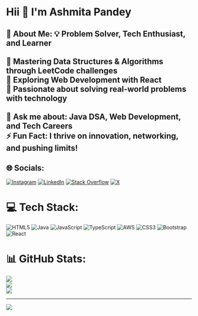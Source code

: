 # Hii 👋 I'm Ashmita Pandey
## 💫 About Me: 💡 Problem Solver, Tech Enthusiast, and Learner  <br><br>🔹 Mastering Data Structures & Algorithms through LeetCode challenges  <br>🔹 Exploring Web Development with React  <br>🔹 Passionate about solving real-world problems with technology  <br><br>💬 Ask me about: Java DSA, Web Development, and Tech Careers  <br>⚡ Fun Fact: I thrive on innovation, networking, and pushing limits!  <br>


## 🌐 Socials:
[![Instagram](https://img.shields.io/badge/Instagram-%23E4405F.svg?logo=Instagram&logoColor=white)](https://instagram.com/ashmitap41) [![LinkedIn](https://img.shields.io/badge/LinkedIn-%230077B5.svg?logo=linkedin&logoColor=white)](https://linkedin.com/in/ashmitapandey47) [![Stack Overflow](https://img.shields.io/badge/-Stackoverflow-FE7A16?logo=stack-overflow&logoColor=white)](https://stackoverflow.com/users/ashmita-pandey) [![X](https://img.shields.io/badge/X-black.svg?logo=X&logoColor=white)](https://x.com/ashmita41) 

# 💻 Tech Stack:
![HTML5](https://img.shields.io/badge/html5-%23E34F26.svg?style=for-the-badge&logo=html5&logoColor=white) ![Java](https://img.shields.io/badge/java-%23ED8B00.svg?style=for-the-badge&logo=openjdk&logoColor=white) ![JavaScript](https://img.shields.io/badge/javascript-%23323330.svg?style=for-the-badge&logo=javascript&logoColor=%23F7DF1E) ![TypeScript](https://img.shields.io/badge/typescript-%23007ACC.svg?style=for-the-badge&logo=typescript&logoColor=white) ![AWS](https://img.shields.io/badge/AWS-%23FF9900.svg?style=for-the-badge&logo=amazon-aws&logoColor=white) ![CSS3](https://img.shields.io/badge/css3-%231572B6.svg?style=for-the-badge&logo=css3&logoColor=white) ![Bootstrap](https://img.shields.io/badge/bootstrap-%238511FA.svg?style=for-the-badge&logo=bootstrap&logoColor=white) ![React](https://img.shields.io/badge/react-%2320232a.svg?style=for-the-badge&logo=react&logoColor=%2361DAFB)
# 📊 GitHub Stats:
![](https://github-readme-stats.vercel.app/api?username=ashmita41&theme=dark&hide_border=false&include_all_commits=false&count_private=false)<br/>
![](https://github-readme-streak-stats.herokuapp.com/?user=ashmita41&theme=dark&hide_border=false)<br/>
![](https://github-readme-stats.vercel.app/api/top-langs/?username=ashmita41&theme=dark&hide_border=false&include_all_commits=false&count_private=false&layout=compact)

---
[![](https://visitcount.itsvg.in/api?id=ashmita41&icon=0&color=0)](https://visitcount.itsvg.in)

